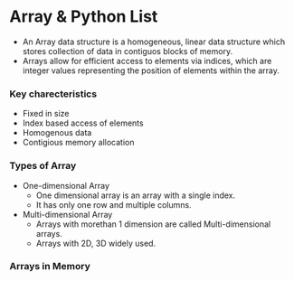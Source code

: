 # Array & Python List 
- An Array data structure is a homogeneous, linear data structure which stores collection of data in contiguos blocks of memory. 
- Arrays allow for efficient access to elements via indices, which are integer values representing the position of elements within the array. 
### Key charecteristics
- Fixed in size
- Index based access of elements
- Homogenous data  
- Contigious memory allocation 
### Types of Array 
- One-dimensional Array 
    - One dimensional array is an array with a single index.
    - It has only one row and multiple columns. 
- Multi-dimensional Array 
    - Arrays with morethan 1 dimension are called Multi-dimensional arrays. 
    - Arrays with 2D, 3D widely used. 
### Arrays in Memory


